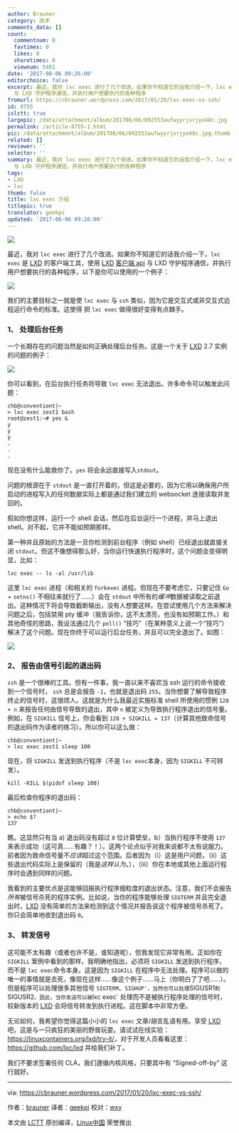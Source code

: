 ```yaml
---
author: Brauner
category: 技术
comments_data: []
count:
  commentnum: 0
  favtimes: 0
  likes: 0
  sharetimes: 0
  viewnum: 5481
date: '2017-08-06 09:26:00'
editorchoice: false
excerpt: 最近，我对 lxc exec 进行了几个改进。如果你不知道它的话我介绍一下，lxc exec 是 LXD 的客户端工具，使用 LXD 客户端 api
  与 LXD 守护程序通信，并执行用户想要执行的各种程序
fromurl: https://cbrauner.wordpress.com/2017/01/20/lxc-exec-vs-ssh/
id: 8755
islctt: true
largepic: /data/attachment/album/201708/06/092553aufwyyrjurjyo48c.jpg
permalink: /article-8755-1.html
pic: /data/attachment/album/201708/06/092553aufwyyrjurjyo48c.jpg.thumb.jpg
related: []
reviewer: ''
selector: ''
summary: 最近，我对 lxc exec 进行了几个改进。如果你不知道它的话我介绍一下，lxc exec 是 LXD 的客户端工具，使用 LXD 客户端 api
  与 LXD 守护程序通信，并执行用户想要执行的各种程序
tags:
- LXD
- lxc
thumb: false
title: lxc exec 介绍
titlepic: true
translator: geekpi
updated: '2017-08-06 09:26:00'
---
```


![](/data/attachment/album/201708/06/092553aufwyyrjurjyo48c.jpg)


最近，我对 `lxc exec` 进行了几个改进。如果你不知道它的话我介绍一下，`lxc exec` 是 [LXD](https://github.com/lxc/lxd) 的客户端工具，使用 [LXD](https://github.com/lxc/lxd) [客户端 api](https://github.com/lxc/lxd/blob/master/client.go) 与 LXD 守护程序通信，并执行用户想要执行的各种程序，以下是你可以使用的一个例子：


![](/data/attachment/album/201708/06/092753p9d6m8x6zpzzmw91.jpg)


我们的主要目标之一就是使 `lxc exec` 与 `ssh` 类似，因为它是交互式或非交互式远程运行命令的标准。这使得 把 `lxc exec` 做得很好变得有点棘手。


### 1、 处理后台任务


一个长期存在的问题当然是如何正确处理后台任务。这是一个关于 [LXD](https://github.com/lxc/lxd) 2.7 实例的问题的例子：


![](/data/attachment/album/201708/06/092828hjujj20x2zby8xm3.jpg)


你可以看到，在后台执行任务将导致 `lxc exec` 无法退出。许多命令可以触发此问题：



```
chb@conventiont|~
> lxc exec zest1 bash
root@zest1:~# yes &
y
y
y
.
.
.

```

现在没有什么能救你了。`yes` 将会永远直接写入`stdout`。


问题的根源在于 `stdout` 是一直打开着的，但这是必要的，因为它用以确保用户所启动的进程写入的任何数据实际上都是通过我们建立的 websocket 连接读取并发回的。


假如你想这样，运行一个 shell 会话，然后在后台运行一个进程，并马上退出 shell。对不起，它并不能如预期那样。


第一种并且原始的方法是一旦你检测到前台程序（例如 shell）已经退出就直接关闭 `stdout`。但这不像想得那么好，当你运行快速执行程序时，这个问题会变得明显，比如：



```
lxc exec -- ls -al /usr/lib

```

这里 `lxc exec` 进程（和相关的 `forkexec` 进程。但现在不要考虑它，只要记住 `Go` + `setns()` 不相往来就行了……）会在 `stdout` 中所有的*缓冲*数据被读取之前退出。这种情况下将会导致截断输出，没有人想要这样。在尝试使用几个方法来解决问题之后，包括禁用 pty 缓冲（我告诉你，这不太漂亮，也没有如预期工作。）和其他奇怪的思路，我设法通过几个 `poll()` “技巧”（在某种意义上说一个“技巧”）解决了这个问题。现在你终于可以运行后台任务，并且可以完全退出了。如图：


![](/data/attachment/album/201708/06/092902v3g6ltlhkkm8mgkh.jpg)


### 2、 报告由信号引起的退出码


`ssh` 是一个很棒的工具。但有一件事，我一直以来不喜欢当 ssh 运行的命令接收到一个信号时， `ssh` 总是会报告 `-1`，也就是退出码 `255`。当你想要了解导致程序终止的信号时，这很烦人。这就是为什么我最近实施标准 shell 所使用的惯例 `128 + n` 来报告任何由信号导致的退出，其中 `n` 被定义为导致执行程序退出的信号量。例如，在 `SIGKILL` 信号上，你会看到 `128 + SIGKILL = 137`（计算其他致命信号的退出码作为读者的练习）。所以你可以这么做：



```
chb@conventiont|~
> lxc exec zest1 sleep 100

```

现在，将 `SIGKILL` 发送到执行程序（不是 `lxc exec`本身，因为 `SIGKILL` 不可转发）。



```
kill -KILL $(pidof sleep 100)

```

最后检查你程序的退出码：



```
chb@conventiont|~
> echo $?
137

```

瞧。这显然只有当 a) 退出码没有超过 `8` 位计算壁垒，b）当执行程序不使用 `137` 来表示成功（这可真……有趣？！）。这两个论点似乎对我来说都不太有说服力。前者因为致命信号量不*应该*超过这个范围。后者因为（i）这是用户问题，（ii）这些退出代码实际上是保留的（我是*这样认为*。），（iii）你在本地或其他上面运行程序时会遇到同样的问题。


我看到的主要优点是这能够回报执行程序细粒度的退出状态。注意，我们不会报告*所有*被信号杀死的程序实例。比如说，当你的程序能够处理 `SIGTERM` 并且完全退出时，[LXD](https://github.com/lxc/lxd) 没有简单的方法来检测到这个情况并报告说这个程序被信号杀死了。你只会简单地收到退出码 `0`。


### 3、 转发信号


这可能不太有趣（或者也许不是，谁知道呢），但我发现它非常有用。正如你在 `SIGKILL` 案例中看到的那样，我明确地指出，必须将 `SIGKILL` 发送到执行程序，而不是 `lxc exec`命令本身。这是因为 `SIGKILL` 在程序中无法处理。程序可以做的唯一的事情就是去死，像现在这样……像这个例子……马上（你明白了了吧……）。但是程序可以处理很多其他信号 `SIGTERM`、`SIGHUP'，当然也可以处理`SIGUSR1`和`SIGUSR2`。因此，当你发送可以被`lxc exec` 处理而不是被执行程序处理的信号时，较新版本的 [LXD](https://github.com/lxc/lxd) 会将信号转发到执行进程。这在脚本中非常方便。


无论如何，我希望你觉得这篇小小的 `lxc exec` 文章/胡言乱语有用。享受 [LXD](https://github.com/lxc/lxd) 吧，这是与一只疯狂的美丽的野兽玩耍。请试试在线实验：<https://linuxcontainers.org/lxd/try-it/>，对于开发人员看看这里：<https://github.com/lxc/lxd> 并给我们补丁。


我们不要求签署任何 CLA，我们遵循内核风格，只要其中有 “Signed-off-by” 这行就好。




---


via: <https://cbrauner.wordpress.com/2017/01/20/lxc-exec-vs-ssh/>


作者：[brauner](https://cbrauner.wordpress.com) 译者：[geekpi](https://github.com/geekpi) 校对：[wxy](https://github.com/wxy)


本文由 [LCTT](https://github.com/LCTT/TranslateProject) 原创编译，[Linux中国](https://linux.cn/) 荣誉推出